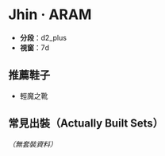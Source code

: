 # Jhin · ARAM

- **分段**：d2_plus
- **視窗**：7d

## 推薦鞋子

- 輕魔之靴


## 常見出裝（Actually Built Sets）

_（無套裝資料）_
